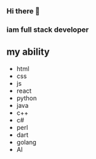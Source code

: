 ### Hi there 👋

<!--
**mahdidadashzadeh/mahdidadashzadeh** is a ✨ _special_ ✨ repository because its `README.md` (this file) appears on your GitHub profile.

Here are some ideas to get you started:

- 🔭 I’m currently working on ...
- 🌱 I’m currently learning ...
- 👯 I’m looking to collaborate on ...
- 🤔 I’m looking for help with ...
- 💬 Ask me about ...
- 📫 How to reach me: ...
- 😄 Pronouns: ...
- ⚡ Fun fact: ...
-->
### iam full stack developer
## my ability
- html
- css
- js
- react
- python
- java
- c++
- c#
- perl
- dart
- golang
- AI


